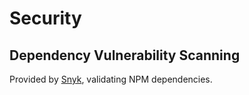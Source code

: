 
# Security

## Dependency Vulnerability Scanning

Provided by [Snyk](https://snyk.io/test/github/dbtedman/postcss-prefixwrap), validating NPM dependencies.
